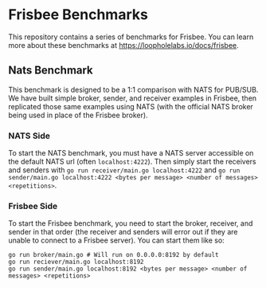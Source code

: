# Frisbee Benchmarks

This repository contains a series of benchmarks for Frisbee. You can learn more about these benchmarks at https://loopholelabs.io/docs/frisbee.

## Nats Benchmark

This benchmark is designed to be a 1:1 comparison with NATS for PUB/SUB. We have built simple broker, sender, and receiver examples in Frisbee, then
replicated those same examples using NATS (with the official NATS broker being used in place of the Frisbee broker).

### NATS Side

To start the NATS benchmark, you must have a NATS server accessible on the default NATS url (often `localhost:4222`). Then simply start the receivers and senders
with `go run receiver/main.go localhost:4222` and `go run sender/main.go localhost:4222 <bytes per message> <number of messages> <repetitions>`.

### Frisbee Side

To start the Frisbee benchmark, you need to start the broker, receiver, and sender in that order (the receiver and senders will error out if they are unable to 
connect to a Frisbee server). You can start them like so:


```shell
go run broker/main.go # Will run on 0.0.0.0:8192 by default
go run reciever/main.go localhost:8192
go run sender/main.go localhost:8192 <bytes per message> <number of messages> <repetitions>
```
